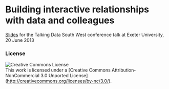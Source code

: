 Building interactive relationships with data and colleagues
=========================================================

[Slides](http://mages.github.io/InteractiveRelationships/#1) for the Talking Data South West conference talk at Exeter University, 20 June 2013

### License 

![Creative Commons License](http://i.creativecommons.org/l/by-nc/3.0/88x31.png)   
This work is licensed under a [Creative Commons Attribution-NonCommercial 3.0 Unported License] (http://creativecommons.org/licenses/by-nc/3.0/).